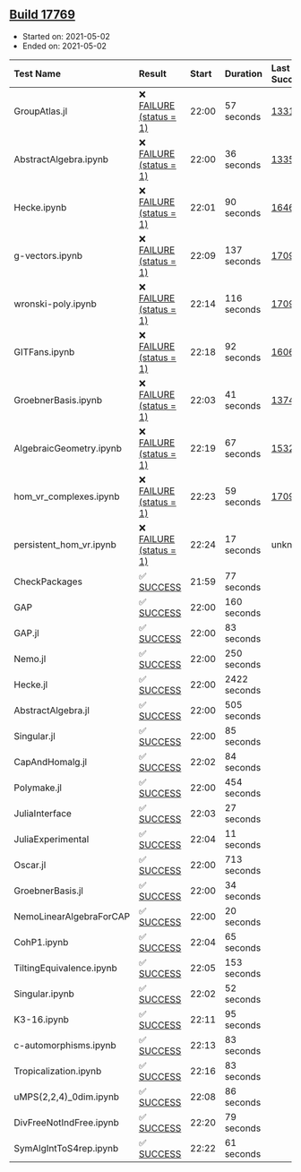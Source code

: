 ## [Build 17769](https://oscarci.mathematik.uni-kl.de/job/oscar/17769/)

* Started on: 2021-05-02
* Ended on: 2021-05-02

| Test Name    | Result | Start | Duration | Last Success | First Failure |
|:-------------|:-------|:------|:---------|:-------------|:--------------|
| GroupAtlas.jl | ❌ [FAILURE (status = 1)](https://oscarci.mathematik.uni-kl.de/job/oscar/17769/artifact/logs/build-17769/GroupAtlas.jl.log) | 22:00 | 57 seconds | [13311](https://oscarci.mathematik.uni-kl.de/job/oscar/13311/) | [13312](https://oscarci.mathematik.uni-kl.de/job/oscar/13312/) |
| AbstractAlgebra.ipynb | ❌ [FAILURE (status = 1)](https://oscarci.mathematik.uni-kl.de/job/oscar/17769/artifact/logs/build-17769/AbstractAlgebra.ipynb.log) | 22:00 | 36 seconds | [13355](https://oscarci.mathematik.uni-kl.de/job/oscar/13355/) | [13356](https://oscarci.mathematik.uni-kl.de/job/oscar/13356/) |
| Hecke.ipynb | ❌ [FAILURE (status = 1)](https://oscarci.mathematik.uni-kl.de/job/oscar/17769/artifact/logs/build-17769/Hecke.ipynb.log) | 22:01 | 90 seconds | [16463](https://oscarci.mathematik.uni-kl.de/job/oscar/16463/) | [16464](https://oscarci.mathematik.uni-kl.de/job/oscar/16464/) |
| g-vectors.ipynb | ❌ [FAILURE (status = 1)](https://oscarci.mathematik.uni-kl.de/job/oscar/17769/artifact/logs/build-17769/g-vectors.ipynb.log) | 22:09 | 137 seconds | [17099](https://oscarci.mathematik.uni-kl.de/job/oscar/17099/) | [17100](https://oscarci.mathematik.uni-kl.de/job/oscar/17100/) |
| wronski-poly.ipynb | ❌ [FAILURE (status = 1)](https://oscarci.mathematik.uni-kl.de/job/oscar/17769/artifact/logs/build-17769/wronski-poly.ipynb.log) | 22:14 | 116 seconds | [17098](https://oscarci.mathematik.uni-kl.de/job/oscar/17098/) | [17099](https://oscarci.mathematik.uni-kl.de/job/oscar/17099/) |
| GITFans.ipynb | ❌ [FAILURE (status = 1)](https://oscarci.mathematik.uni-kl.de/job/oscar/17769/artifact/logs/build-17769/GITFans.ipynb.log) | 22:18 | 92 seconds | [16068](https://oscarci.mathematik.uni-kl.de/job/oscar/16068/) | [16069](https://oscarci.mathematik.uni-kl.de/job/oscar/16069/) |
| GroebnerBasis.ipynb | ❌ [FAILURE (status = 1)](https://oscarci.mathematik.uni-kl.de/job/oscar/17769/artifact/logs/build-17769/GroebnerBasis.ipynb.log) | 22:03 | 41 seconds | [13748](https://oscarci.mathematik.uni-kl.de/job/oscar/13748/) | [13749](https://oscarci.mathematik.uni-kl.de/job/oscar/13749/) |
| AlgebraicGeometry.ipynb | ❌ [FAILURE (status = 1)](https://oscarci.mathematik.uni-kl.de/job/oscar/17769/artifact/logs/build-17769/AlgebraicGeometry.ipynb.log) | 22:19 | 67 seconds | [15322](https://oscarci.mathematik.uni-kl.de/job/oscar/15322/) | [15323](https://oscarci.mathematik.uni-kl.de/job/oscar/15323/) |
| hom_vr_complexes.ipynb | ❌ [FAILURE (status = 1)](https://oscarci.mathematik.uni-kl.de/job/oscar/17769/artifact/logs/build-17769/hom_vr_complexes.ipynb.log) | 22:23 | 59 seconds | [17099](https://oscarci.mathematik.uni-kl.de/job/oscar/17099/) | [17100](https://oscarci.mathematik.uni-kl.de/job/oscar/17100/) |
| persistent_hom_vr.ipynb | ❌ [FAILURE (status = 1)](https://oscarci.mathematik.uni-kl.de/job/oscar/17769/artifact/logs/build-17769/persistent_hom_vr.ipynb.log) | 22:24 | 17 seconds | unknown | unknown |
| CheckPackages | ✅ [SUCCESS](https://oscarci.mathematik.uni-kl.de/job/oscar/17769/artifact/logs/build-17769/CheckPackages.log) | 21:59 | 77 seconds |  |  |
| GAP | ✅ [SUCCESS](https://oscarci.mathematik.uni-kl.de/job/oscar/17769/artifact/logs/build-17769/GAP.log) | 22:00 | 160 seconds |  |  |
| GAP.jl | ✅ [SUCCESS](https://oscarci.mathematik.uni-kl.de/job/oscar/17769/artifact/logs/build-17769/GAP.jl.log) | 22:00 | 83 seconds |  |  |
| Nemo.jl | ✅ [SUCCESS](https://oscarci.mathematik.uni-kl.de/job/oscar/17769/artifact/logs/build-17769/Nemo.jl.log) | 22:00 | 250 seconds |  |  |
| Hecke.jl | ✅ [SUCCESS](https://oscarci.mathematik.uni-kl.de/job/oscar/17769/artifact/logs/build-17769/Hecke.jl.log) | 22:00 | 2422 seconds |  |  |
| AbstractAlgebra.jl | ✅ [SUCCESS](https://oscarci.mathematik.uni-kl.de/job/oscar/17769/artifact/logs/build-17769/AbstractAlgebra.jl.log) | 22:00 | 505 seconds |  |  |
| Singular.jl | ✅ [SUCCESS](https://oscarci.mathematik.uni-kl.de/job/oscar/17769/artifact/logs/build-17769/Singular.jl.log) | 22:00 | 85 seconds |  |  |
| CapAndHomalg.jl | ✅ [SUCCESS](https://oscarci.mathematik.uni-kl.de/job/oscar/17769/artifact/logs/build-17769/CapAndHomalg.jl.log) | 22:02 | 84 seconds |  |  |
| Polymake.jl | ✅ [SUCCESS](https://oscarci.mathematik.uni-kl.de/job/oscar/17769/artifact/logs/build-17769/Polymake.jl.log) | 22:00 | 454 seconds |  |  |
| JuliaInterface | ✅ [SUCCESS](https://oscarci.mathematik.uni-kl.de/job/oscar/17769/artifact/logs/build-17769/JuliaInterface.log) | 22:03 | 27 seconds |  |  |
| JuliaExperimental | ✅ [SUCCESS](https://oscarci.mathematik.uni-kl.de/job/oscar/17769/artifact/logs/build-17769/JuliaExperimental.log) | 22:04 | 11 seconds |  |  |
| Oscar.jl | ✅ [SUCCESS](https://oscarci.mathematik.uni-kl.de/job/oscar/17769/artifact/logs/build-17769/Oscar.jl.log) | 22:00 | 713 seconds |  |  |
| GroebnerBasis.jl | ✅ [SUCCESS](https://oscarci.mathematik.uni-kl.de/job/oscar/17769/artifact/logs/build-17769/GroebnerBasis.jl.log) | 22:00 | 34 seconds |  |  |
| NemoLinearAlgebraForCAP | ✅ [SUCCESS](https://oscarci.mathematik.uni-kl.de/job/oscar/17769/artifact/logs/build-17769/NemoLinearAlgebraForCAP.log) | 22:00 | 20 seconds |  |  |
| CohP1.ipynb | ✅ [SUCCESS](https://oscarci.mathematik.uni-kl.de/job/oscar/17769/artifact/logs/build-17769/CohP1.ipynb.log) | 22:04 | 65 seconds |  |  |
| TiltingEquivalence.ipynb | ✅ [SUCCESS](https://oscarci.mathematik.uni-kl.de/job/oscar/17769/artifact/logs/build-17769/TiltingEquivalence.ipynb.log) | 22:05 | 153 seconds |  |  |
| Singular.ipynb | ✅ [SUCCESS](https://oscarci.mathematik.uni-kl.de/job/oscar/17769/artifact/logs/build-17769/Singular.ipynb.log) | 22:02 | 52 seconds |  |  |
| K3-16.ipynb | ✅ [SUCCESS](https://oscarci.mathematik.uni-kl.de/job/oscar/17769/artifact/logs/build-17769/K3-16.ipynb.log) | 22:11 | 95 seconds |  |  |
| c-automorphisms.ipynb | ✅ [SUCCESS](https://oscarci.mathematik.uni-kl.de/job/oscar/17769/artifact/logs/build-17769/c-automorphisms.ipynb.log) | 22:13 | 83 seconds |  |  |
| Tropicalization.ipynb | ✅ [SUCCESS](https://oscarci.mathematik.uni-kl.de/job/oscar/17769/artifact/logs/build-17769/Tropicalization.ipynb.log) | 22:16 | 83 seconds |  |  |
| uMPS(2,2,4)_0dim.ipynb | ✅ [SUCCESS](https://oscarci.mathematik.uni-kl.de/job/oscar/17769/artifact/logs/build-17769/uMPS-2-2-4-_0dim.ipynb.log) | 22:08 | 86 seconds |  |  |
| DivFreeNotIndFree.ipynb | ✅ [SUCCESS](https://oscarci.mathematik.uni-kl.de/job/oscar/17769/artifact/logs/build-17769/DivFreeNotIndFree.ipynb.log) | 22:20 | 79 seconds |  |  |
| SymAlgIntToS4rep.ipynb | ✅ [SUCCESS](https://oscarci.mathematik.uni-kl.de/job/oscar/17769/artifact/logs/build-17769/SymAlgIntToS4rep.ipynb.log) | 22:22 | 61 seconds |  |  |
